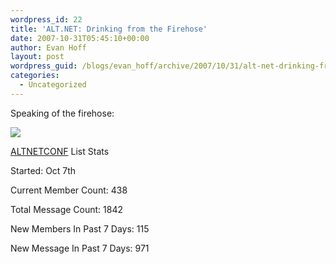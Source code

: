 ```yaml
---
wordpress_id: 22
title: 'ALT.NET: Drinking from the Firehose'
date: 2007-10-31T05:45:10+00:00
author: Evan Hoff
layout: post
wordpress_guid: /blogs/evan_hoff/archive/2007/10/31/alt-net-drinking-from-the-firehose.aspx
categories:
  - Uncategorized
---
```

Speaking of the firehose:

 ![](http://www.logos.com/media/blog/firehose_kids.jpg)

<a href="http://tech.groups.yahoo.com/group/altnetconf/" target="_blank">ALTNETCONF</a> List Stats

Started: Oct 7th

Current&nbsp;Member Count: 438

Total Message Count: 1842

New Members In Past 7 Days: 115

New Message In Past&nbsp;7 Days: 971